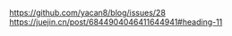 <!--
 * @Author: ZJ Wu
 * @Date: 2024-01-19 17:29:48
 * @LastEditTime: 2024-01-22 14:43:59
 * @Description: 
-->
https://github.com/yacan8/blog/issues/28
https://juejin.cn/post/6844904046411644941#heading-11